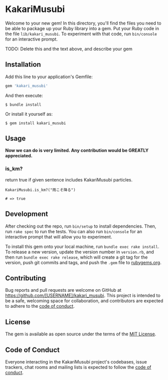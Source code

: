 # KakariMusubi

Welcome to your new gem! In this directory, you'll find the files you need to be able to package up your Ruby library into a gem. Put your Ruby code in the file `lib/kakari_musubi`. To experiment with that code, run `bin/console` for an interactive prompt.

TODO: Delete this and the text above, and describe your gem

## Installation

Add this line to your application's Gemfile:

```ruby
gem 'kakari_musubi'
```

And then execute:

    $ bundle install

Or install it yourself as:

    $ gem install kakari_musubi

## Usage

**Now we can do is very limited. Any contribution would be GREATLY appreciated.**

### is_km?
return true if given sentence includes KakariMusubi particles.

```
KakariMusubi.is_km?("雨こそ降る")

# => true
```


## Development

After checking out the repo, run `bin/setup` to install dependencies. Then, run `rake spec` to run the tests. You can also run `bin/console` for an interactive prompt that will allow you to experiment.

To install this gem onto your local machine, run `bundle exec rake install`. To release a new version, update the version number in `version.rb`, and then run `bundle exec rake release`, which will create a git tag for the version, push git commits and tags, and push the `.gem` file to [rubygems.org](https://rubygems.org).

## Contributing

Bug reports and pull requests are welcome on GitHub at https://github.com/[USERNAME]/kakari_musubi. This project is intended to be a safe, welcoming space for collaboration, and contributors are expected to adhere to the [code of conduct](https://github.com/[USERNAME]/kakari_musubi/blob/master/CODE_OF_CONDUCT.md).


## License

The gem is available as open source under the terms of the [MIT License](https://opensource.org/licenses/MIT).

## Code of Conduct

Everyone interacting in the KakariMusubi project's codebases, issue trackers, chat rooms and mailing lists is expected to follow the [code of conduct](https://github.com/[USERNAME]/kakari_musubi/blob/master/CODE_OF_CONDUCT.md).
